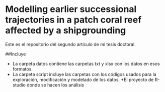 # Modelling earlier successional trajectories in a patch coral reef affected by a shipgrounding


Este es el repositorio del segundo artículo de mi tesis doctoral.

##Incluye
+ La carpeta datos contiene las carpetas txt y xlsx con los datos en esos formatos.
+ La carpeta script incluye las carpetas con los códigos usados para la exploración, modificación y modelado de los datos.
+El proyecto de R-studio donde se hacen los análisis
